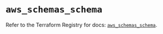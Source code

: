 # `aws_schemas_schema`

Refer to the Terraform Registry for docs: [`aws_schemas_schema`](https://registry.terraform.io/providers/hashicorp/aws/4.67.0/docs/resources/schemas_schema).
